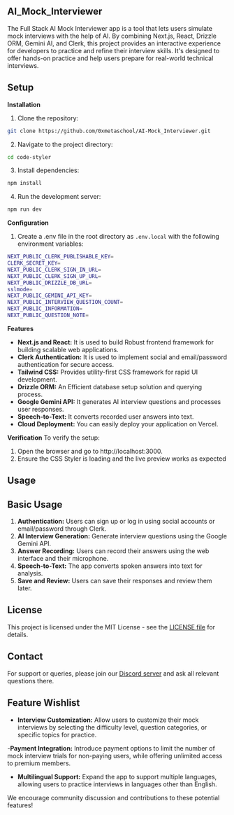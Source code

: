 ## AI_Mock_Interviewer

The Full Stack AI Mock Interviewer app is a tool that lets users simulate mock interviews with the help of AI. By combining Next.js, React, Drizzle ORM, Gemini AI, and Clerk, this project provides an interactive experience for developers to practice and refine their interview skills. It's designed to offer hands-on practice and help users prepare for real-world technical interviews.

## Setup

**Installation**

1. Clone the repository:
```bash
git clone https://github.com/0xmetaschool/AI-Mock_Interviewer.git
```

2. Navigate to the project directory:
```bash
cd code-styler
```

3. Install dependencies:
```bash
npm install
```
4. Run the development server:
```bash
npm run dev
```

**Configuration**

1. Create a .env file in the root directory as `.env.local` with the following environment variables:

```bash
NEXT_PUBLIC_CLERK_PUBLISHABLE_KEY=
CLERK_SECRET_KEY=
NEXT_PUBLIC_CLERK_SIGN_IN_URL=
NEXT_PUBLIC_CLERK_SIGN_UP_URL=
NEXT_PUBLIC_DRIZZLE_DB_URL=
sslmode=
NEXT_PUBLIC_GEMINI_API_KEY=
NEXT_PUBLIC_INTERVIEW_QUESTION_COUNT=
NEXT_PUBLIC_INFORMATION=
NEXT_PUBLIC_QUESTION_NOTE=
```
**Features**
- **Next.js and React:** It is used to build Robust frontend framework for building scalable web applications.
- **Clerk Authentication:** It is used to implement social and email/password authentication for secure access.
- **Tailwind CSS:** Provides utility-first CSS framework for rapid UI development.
- **Drizzle ORM:** An Efficient database setup solution and querying process.
- **Google Gemini API:** It generates AI interview questions and processes user responses.
- **Speech-to-Text:** It converts recorded user answers into text.
- **Cloud Deployment:** You can easily deploy your application on Vercel.


**Verification**
To verify the setup:

1. Open the browser and go to http://localhost:3000.
2. Ensure the CSS Styler is loading and the live preview works as expected

## Usage

## Basic Usage

1. **Authentication:** Users can sign up or log in using social accounts or email/password through Clerk.
2. **AI Interview Generation:** Generate interview questions using the Google Gemini API.
3. **Answer Recording:** Users can record their answers using the web interface and their microphone.
4. **Speech-to-Text:** The app converts spoken answers into text for analysis.
5. **Save and Review:** Users can save their responses and review them later.

## License

This project is licensed under the MIT License - see the [LICENSE file](./LICENSE) for details.


## Contact
For support or queries, please join our [Discord server](https://discord.com/invite/vbVMUwXWgc) and ask all relevant questions there.


## Feature Wishlist
- **Interview Customization:** Allow users to customize their mock interviews by selecting the difficulty level, question categories, or specific topics for practice.

-**Payment Integration:** Introduce payment options to limit the number of mock interview trials for non-paying users, while offering unlimited access to premium members.

- **Multilingual Support:** Expand the app to support multiple languages, allowing users to practice interviews in languages other than English.

We encourage community discussion and contributions to these potential features!